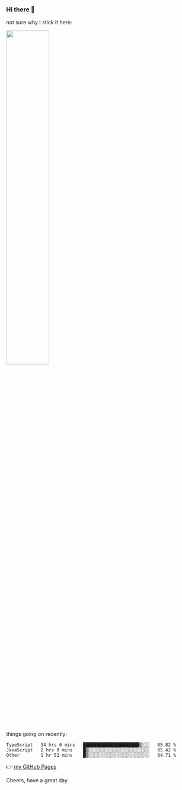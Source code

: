 ### Hi there 👋

not sure why I stick it here:

[<img width="48%" src="https://github-readme-stats.vercel.app/api?username=ykzhukian&show_icons=true&theme=dracula">](https://github.com/anuraghazra/github-readme-stats)


things going on recently:

<!--START_SECTION:waka-->

```text
TypeScript   34 hrs 6 mins   █████████████████████▒░░░   85.82 %
JavaScript   2 hrs 9 mins    █▒░░░░░░░░░░░░░░░░░░░░░░░   05.42 %
Other        1 hr 52 mins    █▒░░░░░░░░░░░░░░░░░░░░░░░   04.71 %
```

<!--END_SECTION:waka-->

👉 [my GitHub Pages](https://ykzhukian.github.io)

Cheers, have a great day.

